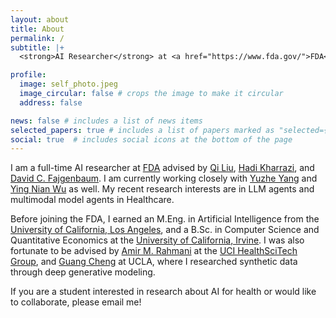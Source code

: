 ```yaml
---
layout: about
title: About
permalink: /
subtitle: |+
  <strong>AI Researcher</strong> at <a href="https://www.fda.gov/">FDA</a>

profile:
  image: self_photo.jpeg
  image_circular: false # crops the image to make it circular
  address: false

news: false # includes a list of news items
selected_papers: true # includes a list of papers marked as "selected={true}"
social: true  # includes social icons at the bottom of the page
---
```


I am a full-time AI researcher at [FDA](https://www.fda.gov/) advised by [Qi Liu](https://scholar.google.com/citations?user=LVO1_ZsAAAAJ&hl=en), [Hadi Kharrazi](http://hkharrazi.com/), and [David C. Fajgenbaum](https://www.med.upenn.edu/apps/faculty/index.php/g275/p8205911). I am currently working closely with [Yuzhe Yang](https://people.csail.mit.edu/yuzhe/) and [Ying Nian Wu](http://www.stat.ucla.edu/~ywu/) as well. My recent research interests are in LLM agents and multimodal model agents in Healthcare.

Before joining the FDA, I earned an M.Eng. in Artificial Intelligence from the [University of California, Los Angeles](https://www.ucla.edu/), and a B.Sc. in Computer Science and Quantitative Economics at the [University of California, Irvine](https://uci.edu/). I was also fortunate to be advised by [Amir M. Rahmani](https://ics.uci.edu/~amirr1/) at the [UCI HealthSciTech Group](https://healthscitech.nursing.uci.edu/), and [Guang Cheng](http://www.stat.ucla.edu/~guangcheng/2.html) at UCLA, where I researched synthetic data through deep generative modeling.

If you are a student interested in research about AI for health or would like to collaborate, please email me!
